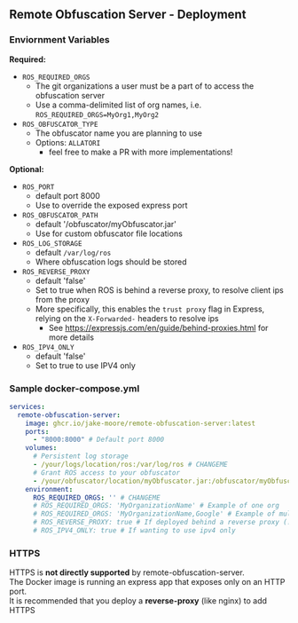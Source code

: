 ## Remote Obfuscation Server - Deployment

### Enviornment Variables
**Required:**
- `ROS_REQUIRED_ORGS`
  - The git organizations a user must be a part of to access the obfuscation server
  - Use a comma-delimited list of org names, i.e. `ROS_REQUIRED_ORGS=MyOrg1,MyOrg2`
- `ROS_OBFUSCATOR_TYPE`
  - The obfuscator name you are planning to use
  - Options: `ALLATORI`
    - feel free to make a PR with more implementations!

**Optional:**
- `ROS_PORT`
  - default port 8000
  - Use to override the exposed express port
- `ROS_OBFUSCATOR_PATH`
  - default '/obfuscator/myObfuscator.jar'
  - Use for custom obfuscator file locations
- `ROS_LOG_STORAGE`
  - default `/var/log/ros`
  - Where obfuscation logs should be stored
- `ROS_REVERSE_PROXY`
  - default 'false'
  - Set to true when ROS is behind a reverse proxy, to resolve client ips from the proxy
  - More specifically, this enables the `trust proxy` flag in Express, relying on the `X-Forwarded-` headers to resolve ips
    - See https://expressjs.com/en/guide/behind-proxies.html for more details
- `ROS_IPV4_ONLY`
  - default 'false'
  - Set to true to use IPV4 only

### Sample docker-compose.yml
```yml
services:
  remote-obfuscation-server:
    image: ghcr.io/jake-moore/remote-obfuscation-server:latest
    ports:
      - "8000:8000" # Default port 8000
    volumes:
      # Persistent log storage
      - /your/logs/location/ros:/var/log/ros # CHANGEME
      # Grant ROS access to your obfuscator
      - /your/obfuscator/location/myObfuscator.jar:/obfuscator/myObfuscator.jar # CHANGEME
    environment:
      ROS_REQUIRED_ORGS: '' # CHANGEME
      # ROS_REQUIRED_ORGS: 'MyOrganizationName' # Example of one org
      # ROS_REQUIRED_ORGS: 'MyOrganizationName,Google' # Example of multiple orgs
      # ROS_REVERSE_PROXY: true # If deployed behind a reverse proxy (!! SEE ENV NOTES ABOVE !!)
      # ROS_IPV4_ONLY: true # If wanting to use ipv4 only

```

### HTTPS
HTTPS is **not directly supported** by remote-obfuscation-server.  
The Docker image is running an express app that exposes only on an HTTP port.  
It is recommended that you deploy a **reverse-proxy** (like nginx) to add HTTPS
